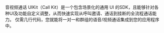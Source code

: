 音视频通话 UIKit（Call Kit）是一个包含场景化的通用 UI 的SDK，且能够针对各种UI及功能自定义调整，从而快速实现从呼叫邀请、通话到挂断的全流程通话能力。
仅需几行代码，您就能将一对一和群组的语音/视频通话集成到您的应用程序中。











